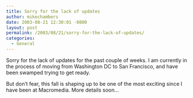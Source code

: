```yaml
---
title: Sorry for the lack of updates
author: mikechambers
date: 2003-08-21 12:30:01 -0800
layout: post
permalink: /2003/08/21/sorry-for-the-lack-of-updates/
categories:
  - General
---
```



Sorry for the lack of updates for the past couple of weeks. I am currently in the process of moving from Washington DC to San Francisco, and have been swamped trying to get ready.

But don&#8217;t fear, this fall is shaping up to be one of the most exciting since I have been at Macromedia. More details soon...